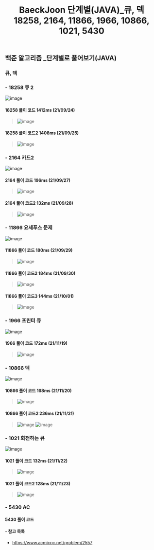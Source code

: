 ﻿---
layout: single
title: "BaeckJoon 단계별(JAVA)_큐, 덱 18258, 2164, 11866, 1966, 10866, 1021, 5430"
read_time: true
categories: 
 - BaeckJoon 
tags: 
 - Algorithm
 - BaeckJoon 
last_modified_at: '2021-09-23 19:28:00 +0800'
toc: true
toc_sticky: true
toc_label: 목차
---
## 백준 알고리즘 _단계별로 풀어보기(JAVA)
### 큐, 덱
### - 18258 큐 2
![image](https://user-images.githubusercontent.com/66898243/134674247-31431d90-3b40-4132-8edb-27e8425a59ff.png)

#### 18258 풀이 코드 1412ms (21/09/24)
>  ![image](https://user-images.githubusercontent.com/66898243/134677193-4f3f78f7-2dc4-4a6d-85f3-32fc767df830.png)

#### 18258 풀이 코드2 1408ms (21/09/25)
>  ![image](https://user-images.githubusercontent.com/66898243/134774900-297bba97-26b2-44fa-b6e8-97649a3a92c5.png)

### - 2164 카드2	
![image](https://user-images.githubusercontent.com/66898243/134899553-be4a7c96-6628-43ac-bc73-3e4714c6b839.png)

#### 2164 풀이 코드 196ms (21/09/27)
>  ![image](https://user-images.githubusercontent.com/66898243/134899658-5c769503-d1a5-4f2e-b7e1-946dd8a84c12.png)

#### 2164 풀이 코드2 132ms (21/09/28)
>  ![image](https://user-images.githubusercontent.com/66898243/135100589-a97f750d-eea4-4e56-a20f-a018d6c70f7d.png)

### - 11866 요세푸스 문제	
![image](https://user-images.githubusercontent.com/66898243/135289970-e74535ca-0c82-448d-bcd7-17046c7f176b.png)

#### 11866 풀이 코드 180ms (21/09/29)  
>  ![image](https://user-images.githubusercontent.com/66898243/135292937-0556a669-ad6c-4745-9c22-ca4ecf1ebf4a.png)

#### 11866 풀이 코드2 184ms (21/09/30)  
>  ![image](https://user-images.githubusercontent.com/66898243/135478650-aa4b6bf9-0d79-4bda-8f7e-21c2a35f2cee.png)

#### 11866 풀이 코드3 144ms (21/10/01)  
>  ![image](https://user-images.githubusercontent.com/66898243/135637943-7e22ad01-9be0-4e3e-9a2a-ffbe139f4f50.png)

### - 1966 프린터 큐	
![image](https://user-images.githubusercontent.com/66898243/142629758-ca491c13-d63e-4fde-818b-5cac6975fb14.png)

#### 1966 풀이 코드 172ms (21/11/19)  
>  ![image](https://user-images.githubusercontent.com/66898243/142630154-f7af1d2e-b990-4e2d-91c4-7751c16d3533.png)
 
### - 10866 덱 
![image](https://user-images.githubusercontent.com/66898243/142728862-a258d44e-24c4-4455-86c8-f4fdeb05e314.png)

#### 10866 풀이 코드	168ms (21/11/20) 
>   ![image](https://user-images.githubusercontent.com/66898243/142728872-e7fe6f03-3fc9-48fc-9808-15237c9cce83.png)

#### 10866 풀이 코드2	236ms (21/11/21) 
>   ![image](https://user-images.githubusercontent.com/66898243/142765975-2958cef2-eda1-4974-b971-ba812b639193.png)
>   ![image](https://user-images.githubusercontent.com/66898243/142766028-306d196e-2fc1-4511-b147-20488338c80d.png)

### - 1021 회전하는 큐
![image](https://user-images.githubusercontent.com/66898243/142869665-f43743b7-a918-4513-ba02-c2a8bc067032.png)

#### 1021 풀이 코드 132ms (21/11/22) 
> ![image](https://user-images.githubusercontent.com/66898243/142869706-cb2508ca-129e-473f-a098-c1b7af446d3d.png)

#### 1021 풀이 코드2 128ms (21/11/23) 
> ![image](https://user-images.githubusercontent.com/66898243/143045738-de180182-c9d3-4e4d-98cb-834102a5025c.png)

### - 5430 AC

#### 5430 풀이 코드
>


#### - 참고 목록
- https://www.acmicpc.net/problem/2557
